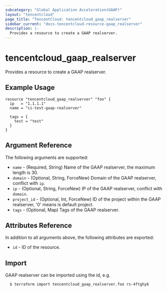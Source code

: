 ```yaml
---
subcategory: "Global Application Acceleration(GAAP)"
layout: "tencentcloud"
page_title: "TencentCloud: tencentcloud_gaap_realserver"
sidebar_current: "docs-tencentcloud-resource-gaap_realserver"
description: |-
  Provides a resource to create a GAAP realserver.
---
```


# tencentcloud_gaap_realserver

Provides a resource to create a GAAP realserver.

## Example Usage

```hcl
resource "tencentcloud_gaap_realserver" "foo" {
  ip   = "1.1.1.1"
  name = "ci-test-gaap-realserver"

  tags = {
    test = "test"
  }
}
```

## Argument Reference

The following arguments are supported:

* `name` - (Required, String) Name of the GAAP realserver, the maximum length is 30.
* `domain` - (Optional, String, ForceNew) Domain of the GAAP realserver, conflict with `ip`.
* `ip` - (Optional, String, ForceNew) IP of the GAAP realserver, conflict with `domain`.
* `project_id` - (Optional, Int, ForceNew) ID of the project within the GAAP realserver, '0' means is default project.
* `tags` - (Optional, Map) Tags of the GAAP realserver.

## Attributes Reference

In addition to all arguments above, the following attributes are exported:

* `id` - ID of the resource.




## Import

GAAP realserver can be imported using the id, e.g.

```
  $ terraform import tencentcloud_gaap_realserver.foo rs-4ftghy6
```

